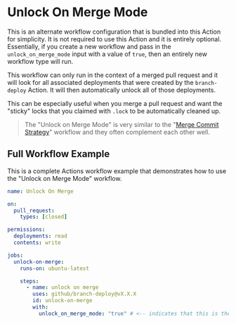 # Unlock On Merge Mode

This is an alternate workflow configuration that is bundled into this Action for simplicity. It is not required to use this Action and it is entirely optional. Essentially, if you create a new workflow and pass in the `unlock_on_merge_mode` input with a value of `true`, then an entirely new workflow type will run.

This workflow can only run in the context of a merged pull request and it will look for all associated deployments that were created by the `branch-deploy` Action. It will then automatically unlock all of those deployments.

This can be especially useful when you merge a pull request and want the "sticky" locks that you claimed with `.lock` to be automatically cleaned up.

> The "Unlock on Merge Mode" is very similar to the "[Merge Commit Strategy](merge-commit-strategy.md)" workflow and they often complement each other well.

## Full Workflow Example

This is a complete Actions workflow example that demonstrates how to use the "Unlock on Merge Mode" workflow.

```yaml
name: Unlock On Merge

on:
  pull_request:
    types: [closed]

permissions:
  deployments: read
  contents: write

jobs:
  unlock-on-merge:
    runs-on: ubuntu-latest

    steps:
      - name: unlock on merge
        uses: github/branch-deploy@vX.X.X
        id: unlock-on-merge
        with:
          unlock_on_merge_mode: "true" # <-- indicates that this is the "Unlock on Merge Mode" workflow
```

